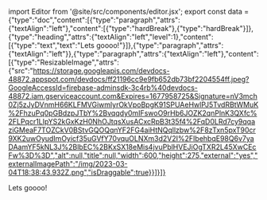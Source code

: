 import Editor from '@site/src/components/editor.jsx';
    export const data = {"type":"doc","content":[{"type":"paragraph","attrs":{"textAlign":"left"},"content":[{"type":"hardBreak"},{"type":"hardBreak"}]},{"type":"heading","attrs":{"textAlign":"left","level":1},"content":[{"type":"text","text":"Lets goooo!"}]},{"type":"paragraph","attrs":{"textAlign":"left"}},{"type":"paragraph","attrs":{"textAlign":"left"},"content":[{"type":"ResizableImage","attrs":{"src":"https://storage.googleapis.com/devdocs-48872.appspot.com/devdocs/ff21196cc9e9fb652db73bf2204554ff.jpeg?GoogleAccessId=firebase-adminsdk-3c4rb%40devdocs-48872.iam.gserviceaccount.com&Expires=1677958725&Signature=nV3mch0Zj5zJyDVnmH66KLFMVGiwmlyrOkVpoBpgK91SPUAeHwlPJ5TvdRBtWMuK%2FhzuPq0pGBdzpJTbY%2Bvqqdy0mIFswoO9rHb6JOZK2qnPlnK3QXfc%2FLPqcr1LIpYS2kGxKzH0NhOJtqsXusACxcRpB3t35f4%2FqD0LRd7cy9qqaziGMeaF7TOZCkV0BStvGQOQqnYF2FG4aiHtNQqllzbw%2F8zTxn5pxT90cr9XK2uwOyudImOyicf35uGVfY70vquOLNXm3d2V2I%2FIbehbqE98Q6v7yaDAamYF5kNL3J%2BlbEC%2BKxSX18eMis4jvuPblHVEJiOgTXR2L45XwCEcFw%3D%3D","alt":null,"title":null,"width":600,"height":275,"external":"yes","externalImagePath":"/img/2023-03-04T18:38:43.932Z.png","isDraggable":true}}]}]}


<Editor data={data} />


<div style={{ display: 'none' }}>


Lets goooo!


</div>